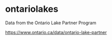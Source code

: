 # ontariolakes

Data from the Ontario Lake Partner Program

https://www.ontario.ca/data/ontario-lake-partner
